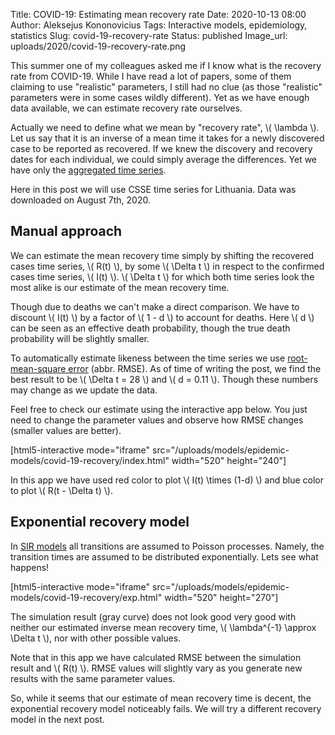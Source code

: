 Title: COVID-19: Estimating mean recovery rate
Date: 2020-10-13 08:00
Author: Aleksejus Kononovicius
Tags: Interactive models, epidemiology, statistics
Slug: covid-19-recovery-rate
Status: published
Image_url: uploads/2020/covid-19-recovery-rate.png

This summer one of my colleagues asked me if I know what is the recovery rate
from COVID-19. While I have read a lot of papers, some of them claiming to use
"realistic" parameters, I still had no clue (as those "realistic" parameters
were in some cases wildly different). Yet as we have enough data available, we
can estimate recovery rate ourselves.<!--more-->

Actually we need to define what we mean by "recovery rate", \\\( \lambda \\\).
Let us say that it is an inverse of a mean time it takes for a newly discovered
case to be reported as recovered. If we knew the discovery and recovery dates
for each individual, we could simply average the differences. Yet we have only
the [aggregated time series](https://github.com/CSSEGISandData/COVID-19).

Here in this post we will use CSSE time series for Lithuania. Data was
downloaded on August 7th, 2020.

## Manual approach

We can estimate the mean recovery time simply by shifting the recovered cases
time series, \\\( R(t) \\\), by some \\\( \Delta t \\\) in respect to the
confirmed cases time series, \\\( I(t) \\\). \\\( \Delta t \\\) for which both
time series look the most alike is our estimate of the mean recovery time.

Though due to deaths we can't make a direct comparison. We have to discount
\\\( I(t) \\\) by a factor of \\\( 1 - d \\\) to account for deaths. Here
\\\( d \\\) can be seen as an effective death probability, though the true
death probability will be slightly smaller.

To automatically estimate likeness between the time series we use
[root-mean-square error](https://en.wikipedia.org/wiki/Root-mean-square_deviation)
(abbr. RMSE). As of time of writing the post, we find the best result to be
\\\( \Delta t = 28 \\\) and \\\( d = 0.11 \\\). Though these numbers may change
as we update the data.

Feel free to check our estimate using the interactive app below. You just need
to change the parameter values and observe how RMSE changes (smaller values are
better).

[html5-interactive mode="iframe"
src="/uploads/models/epidemic-models/covid-19-recovery/index.html" width="520" height="240"]

In this app we have used red color to plot \\\( I(t) \times (1-d) \\\) and
blue color to plot \\\( R(t - \Delta t) \\\).

## Exponential recovery model

In [SIR models]({filename}/articles/2020/sir-model.md) all transitions are
assumed to Poisson processes. Namely, the transition times are assumed to be
distributed exponentially. Lets see what happens!

[html5-interactive mode="iframe"
src="/uploads/models/epidemic-models/covid-19-recovery/exp.html" width="520" height="270"]

The simulation result (gray curve) does not look good very good with neither
our estimated inverse mean recovery time,
\\\( \lambda^{-1} \approx \Delta t \\\), nor with other possible values.

Note that in this app we have calculated RMSE between the simulation result
and \\\( R(t) \\\). RMSE values will slightly vary as you generate new results
with the same parameter values.

So, while it seems that our estimate of mean recovery time is decent, the
exponential recovery model noticeably fails. We will try a different recovery
model in the next post.
